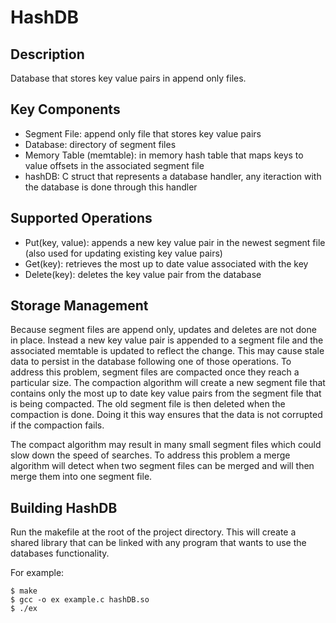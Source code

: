 # HashDB
## Description
Database that stores key value pairs in append only files.

## Key Components
* Segment File: append only file that stores key value pairs
* Database: directory of segment files
* Memory Table (memtable): in memory hash table that maps keys to value offsets in the associated segment file
* hashDB: C struct that represents a database handler, any iteraction with the database is done through this handler

## Supported Operations
* Put(key, value): appends a new key value pair in the newest segment file (also used for updating existing key value pairs)
* Get(key): retrieves the most up to date value associated with the key
* Delete(key): deletes the key value pair from the database

## Storage Management
Because segment files are append only, updates and deletes are not done in place. Instead a new key value pair is appended to a segment file and the associated memtable is updated to reflect the change. This may cause stale data to persist in the database following one of those operations. To address this problem, segment files are compacted once they reach a particular size. The compaction algorithm will create a new segment file that contains only the most up to date key value pairs from the segment file that is being compacted. The old segment file is then deleted when the compaction is done. Doing it this way ensures that the data is not corrupted if the compaction fails.

The compact algorithm may result in many small segment files which could slow down the speed of searches. To address this problem a merge algorithm will detect when two segment files can be merged and will then merge them into one segment file.

## Building HashDB
Run the makefile at the root of the project directory. This will create a shared library that can be linked with any program that wants to use the databases functionality.

For example:
```
$ make
$ gcc -o ex example.c hashDB.so
$ ./ex
```
